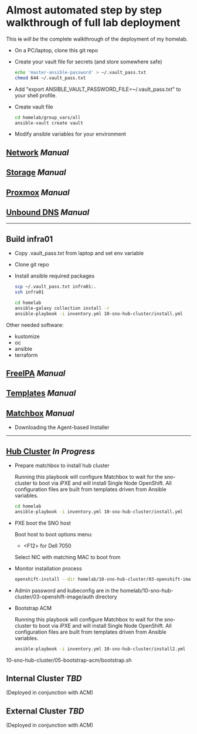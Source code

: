# Almost automated step by step walkthrough of full lab deployment

This ~~is~~ *will be* the complete walkthrough of the deployment of my homelab.

- On a PC/laptop, clone this git repo
- Create your vault file for secrets (and store somewhere safe)

  ```bash
  echo 'master-ansible-password' > ~/.vault_pass.txt
  chmod 644 ~/.vault_pass.txt
  ```

- Add "export ANSIBLE_VAULT_PASSWORD_FILE=~/.vault_pass.txt" to your shell profile.
- Create vault file

  ```bash
  cd homelab/group_vars/all
  ansible-vault create vault
  ```

- Modify ansible variables for your environment

## [Network](00-network/README.md) *Manual*

## [Storage](01-storage/README.md) *Manual*

## [Proxmox](02-proxmox/README.md) *Manual*

## [Unbound DNS](03-unbound-dns/README.md) *Manual*

---

## Build infra01

- Copy .vault_pass.txt from laptop and set env variable
- Clone git repo
- Install ansible required packages

  ```bash
  scp ~/.vault_pass.txt infra01:.
  ssh infra01

  cd homelab
  ansible-galaxy collection install -r
  ansible-playbook -i inventory.yml 10-sno-hub-cluster/install.yml

  ```

Other needed software:
- kustomize
- oc
- ansible
- terraform

## [FreeIPA](04-free-ipa/README.md) *Manual*

## [Templates](05-templates/README.md) *Manual*

## [Matchbox](06-matchbox/README.md) *Manual*

- Downloading the Agent-based Installer

---

## [Hub Cluster](10-sno-hub-cluster/README.md) *In Progress*

- Prepare matchbox to install hub cluster

  Running this playbook will configure Matchbox to wait for the sno-cluster to boot via iPXE and will install Single Node OpenShift.  All configuration files are built from templates driven from Ansible variables.

    ```bash
    cd homelab
    ansible-playbook -i inventory.yml 10-sno-hub-cluster/install.yml
    ```

- PXE boot the SNO host

  Boot host to boot options menu:

  - \<F12\> for Dell 7050

  Select NIC with matching MAC to boot from

- Monitor installation process

  ```bash
  openshift-install --dir homelab/10-sno-hub-cluster/03-openshift-image agent wait-for bootstrap-complete --log-level=debug
  ```

- Admin password and kubeconfig are in the homelab/10-sno-hub-cluster/03-openshift-image/auth directory
- Bootstrap ACM

  Running this playbook will configure Matchbox to wait for the sno-cluster to boot via iPXE and will install Single Node OpenShift.  All configuration files are built from templates driven from Ansible variables.

  ```bash
  ansible-playbook -i inventory.yml 10-sno-hub-cluster/install2.yml
  ```

10-sno-hub-cluster/05-bootstrap-acm/bootstrap.sh

## Internal Cluster *TBD*

(Deployed in conjunction with ACM)

## External Cluster *TBD*

(Deployed in conjunction with ACM)
